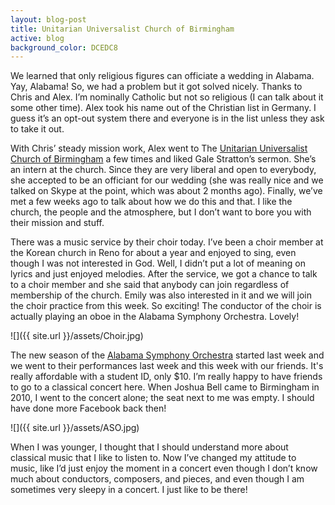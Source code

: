 ```yaml
---
layout: blog-post
title: Unitarian Universalist Church of Birmingham
active: blog
background_color: DCEDC8
---
```


We learned that only religious figures can officiate a wedding in Alabama. Yay, Alabama! So, we had a problem but it got solved nicely. Thanks to Chris and Alex. I’m nominally Catholic but not so religious (I can talk about it some other time). Alex took his name out of the Christian list in Germany. I guess it’s an opt-out system there and everyone is in the list unless they ask to take it out.

With Chris’ steady mission work, Alex went to The [Unitarian Universalist Church of Birmingham](http://www.uucbham.org/) a few times and liked Gale Stratton’s sermon. She’s an intern at the church. Since they are very liberal and open to everybody, she accepted to be an officiant for our wedding (she was really nice and we talked on Skype at the point, which was about 2 months ago). Finally, we’ve met a few weeks ago to talk about how we do this and that. I like the church, the people and the atmosphere, but I don’t want to bore you with their mission and stuff.

There was a music service by their choir today. I’ve been a choir member at the Korean church in Reno for about a year and enjoyed to sing, even though I was not interested in God. Well, I didn’t put a lot of meaning on lyrics and just enjoyed melodies. After the service, we got a chance to talk to a choir member and she said that anybody can join regardless of membership of the church. Emily was also interested in it and we will join the choir practice from this week. So exciting! The conductor of the choir is actually playing an oboe in the Alabama Symphony Orchestra. Lovely!

![]({{ site.url }}/assets/Choir.jpg)

The new season of the [Alabama Symphony Orchestra](http://www.alabamasymphony.org/) started last week and we went to their performances last week and this week with our friends. It's really affordable with a student ID, only $10. I’m really happy to have friends to go to a classical concert here. When Joshua Bell came to Birmingham in 2010, I went to the concert alone; the seat next to me was empty. I should have done more Facebook back then!

![]({{ site.url }}/assets/ASO.jpg)

When I was younger, I thought that I should understand more about classical music that I like to listen to. Now I’ve changed my attitude to music, like I’d just enjoy the moment in a concert even though I don’t know much about conductors, composers, and pieces, and even though I am sometimes very sleepy in a concert. I just like to be there!
